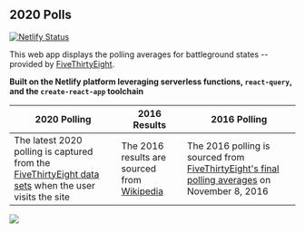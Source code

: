 ## 2020 Polls

[![Netlify Status](https://api.netlify.com/api/v1/badges/4b4833c5-eac1-4511-88b8-a6cb8f980378/deploy-status)](https://app.netlify.com/sites/2020-polls/deploys)

This web app displays the polling averages for battleground states -- provided by [FiveThirtyEight](https://fivethirtyeight.com/).

**Built on the Netlify platform leveraging serverless functions, `react-query`, and the `create-react-app` toolchain**

| 2020 Polling                                                                                                                                                                       | 2016 Results                                                                                                                           | 2016 Polling                                                                                                                                                                |
| ---------------------------------------------------------------------------------------------------------------------------------------------------------------------------------- | -------------------------------------------------------------------------------------------------------------------------------------- | --------------------------------------------------------------------------------------------------------------------------------------------------------------------------- |
| The latest 2020 polling is captured from the [FiveThirtyEight data sets](https://github.com/fivethirtyeight/data/tree/master/polls#polling-averages) when the user visits the site | The 2016 results are sourced from [Wikipedia](https://en.wikipedia.org/wiki/2016_United_States_presidential_election#Results_by_state) | The 2016 polling is sourced from [FiveThirtyEight's final polling averages](https://github.com/fivethirtyeight/data/tree/master/polls#polling-averages) on November 8, 2016 |

<a href="https://polls.jpangelle.com">
  <img src="https://i.imgur.com/7sjBdYt.png" />
</a>

